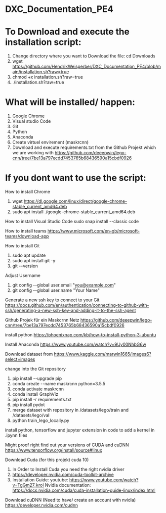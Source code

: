 # DXC_Documentation_PE4

# To Download and execute the installation script: 
1. Change directory where you want to Download the file: cd Downloads
2. wget https://github.com/HendrikWeisgerber/DXC_Documentation_PE4/blob/main/installation.sh?raw=true
3. chmod +x installation.sh\?raw\=true 
4. ./installation.sh\?raw\=true 

# What will be installed/ happen:
1. Google Chrome
2. Visual studio Code
3. Git
4. Python
5. Anaconda
6. Create virtuel envirement (maskrcnn)
7. Download and execute requirements.txt from the Github Projekt which we are working with https://github.com/deeepwin/lego-cnn/tree/7be13a797ecdd7453765b68436590a15cbdf0926


# If you dont want to use the script:

How to install Chrome 
1. wget https://dl.google.com/linux/direct/google-chrome-stable_current_amd64.deb
2. sudo apt install ./google-chrome-stable_current_amd64.deb

How to install Visual Studio Code
sudo snap install --classic code

How to install teams 
https://www.microsoft.com/en-gb/microsoft-teams/download-app

How to install Git
1. sudo apt update
2. sudo apt install git -y
3. git --version

Adjust Username 
1. git config --global user.email "you@example.com"
2. git config --global user.name "Your Name"

Generate a new ssh key to connect to your Git
https://docs.github.com/en/authentication/connecting-to-github-with-ssh/generating-a-new-ssh-key-and-adding-it-to-the-ssh-agent


Github Projek für ein Maskcrnn Netz
https://github.com/deeepwin/lego-cnn/tree/7be13a797ecdd7453765b68436590a15cbdf0926

install python 
https://phoenixnap.com/kb/how-to-install-python-3-ubuntu

Install Anaconda 
https://www.youtube.com/watch?v=9Uy00NhbG6w

Download dataset from
https://www.kaggle.com/marwin1665/images6?select=images

change into the Git repository 
1. pip install --upgrade pip
2. conda create --name maskrcnn python=3.5.5 
3. conda activate maskrcnn 
4. conda install GraphViz
5. pip install -r requirements.txt
6. pip install pydot
7. merge dataset with repository in /datasets/lego/train and /datasets/lego/val
8. python train_lego_locally.py

install python, tensorflow and jupyter extension in code to add a kernel in .ipynn files







Might proof right
find out your versions of CUDA and cuDNN
https://www.tensorflow.org/install/source#linux

Download Cuda (for this projekt cuda 10)
1. In Order to Install Cuda you need the right nvidia driver 
1. https://developer.nvidia.com/cuda-toolkit-archive
2. Installation Guide: 
	youtube: https://www.youtube.com/watch?v=TgGm27_kroI
	Nvidia documentation: https://docs.nvidia.com/cuda/cuda-installation-guide-linux/index.html



Download cuDNN (Need to have/ create an account with nvidia)
https://developer.nvidia.com/cudnn 



